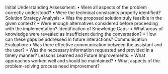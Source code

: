 Initial Understanding Assessment:
• Were all aspects of the problem correctly understood?
• Were the technical constraints properly identified?
Solution Strategy Analysis:
• Was the proposed solution truly feasible in the given context?
• Were enough alternatives considered before proceeding with the implementation?
Identification of Knowledge Gaps:
• What areas of knowledge were revealed as insufficient during the conversation?
• How can these gaps be addressed in future interactions?
Communication Evaluation:
• Was there effective communication between the assistant and the user?
• Was the necessary information requested and provided in a timely manner?
Lessons Learned and Future Improvements:
• What approaches worked well and should be maintained?
• What aspects of the problem-solving process need improvement?
